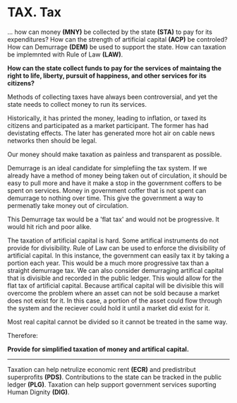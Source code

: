 # TAX. Tax

... how can money **(MNY)** be collected by the state **(STA)** to pay for its expenditures?  How can the strength of artificial capital **(ACP)** be controled?  How can Demurrage **(DEM)** be used to support the state. How can taxation be implemnted with Rule of Law **(LAW)**.

**How can the state collect funds to pay for the services of maintaing the right to life, liberty,  pursuit of happiness, and other services for its citizens?**

Methods of collecting taxes have always been controversial, and yet the state needs to collect money to run its services.

Historically, it has printed the money, leading to inflation, or taxed its citizens and participated as a market participant.  The former has had devistating effects.  The later has generated more hot air on cable news networks then should be legal.

Our money should make taxation as painless and transparent as possible.

Demurrage is an ideal candidate for simplefiing the tax system.  If we already have a method of money being taken out of circulation, it should be easy to pull more and have it make a stop in the government coffers to be spent on services. Money in government coffer that is not spent can demurrage to nothing over time.  This give the government a way to permenatly take money out of circulation.

This Demurrage tax would be a 'flat tax' and would not be progressive.  It would hit rich and poor alike.

The taxation of artificial capital is hard.  Some artifical instruments do not provide for divisibility.  Rule of Law can be used to enforce the divisibility of artificial capital.  In this instance, the government can easily tax it by taking a portion each year.  This would be a much more progressive tax than a straight demurrage tax.
We can also consider demurraging artifical capital that is divisible and recorded in the public ledger.  This would allow for the flat tax of artificial capital. Because artifical capital will be divisible this will overcome the problem where an asset can not be sold because a market does not exist for it.  In this case, a portion of the asset could flow through the system and the reciever could hold it until a market did exist for it.

Most real capital cannot be divided so it cannot be treated in the same way.

Therefore:

**Provide for simplified taxation of money and artifical capital.**

----------

Taxation can help netrulize economic rent **(ECR)** and predistribut superprofits **(PDS)**. Contributions to the state can be tracked in the public ledger **(PLG)**.  Taxation can help support government services suporting Human Dignity **(DIG)**.








